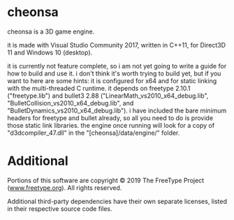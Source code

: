 # cheonsa

cheonsa is a 3D game engine.

it is made with Visual Studio Community 2017, written in C++11, for Direct3D 11 and Windows 10 (desktop).

it is currently not feature complete, so i am not yet going to write a guide for how to build and use it. i don't think it's worth trying to build yet, but if you want to here are some hints: it is configured for x64 and for static linking with the multi-threaded C runtime. it depends on freetype 2.10.1 ("freetype.lib") and bullet3 2.88 ("LinearMath_vs2010_x64_debug.lib", "BulletCollision_vs2010_x64_debug.lib", and "BulletDynamics_vs2010_x64_debug.lib"). i have included the bare minimum headers for freetype and bullet already, so all you need to do is provide those static link libraries. the engine once running will look for a copy of "d3dcompiler_47.dll" in the "[cheonsa]/data/engine/" folder.

# Additional
Portions of this software are copyright © 2019 The FreeType Project (www.freetype.org). All rights reserved.

Additional third-party dependencies have their own separate licenses, listed in their respective source code files.
